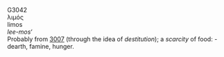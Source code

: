 G3042  
λιμός  
limos  
*lee-mos‘*  
Probably from [3007](g3007) (through the idea of *destitution*); a
*scarcity* of food: - dearth, famine, hunger.  
